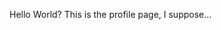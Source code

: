 Hello World? This is the profile page, I suppose...
<!---
XPNew-472/XPNew-472 is a ✨ special ✨ repository because its `README.md` (this file) appears on your GitHub profile.
You can click the Preview link to take a look at your changes.
--->
